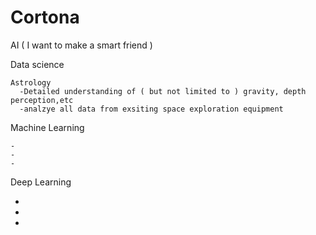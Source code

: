 # Cortona
AI ( I want to make a smart friend ) 


Data science 

    Astrology 
      -Detailed understanding of ( but not limited to ) gravity, depth perception,etc
      -analzye all data from exsiting space exploration equipment
      
Machine Learning

    -
    -
    -
Deep Learning

  -
  -
  -
